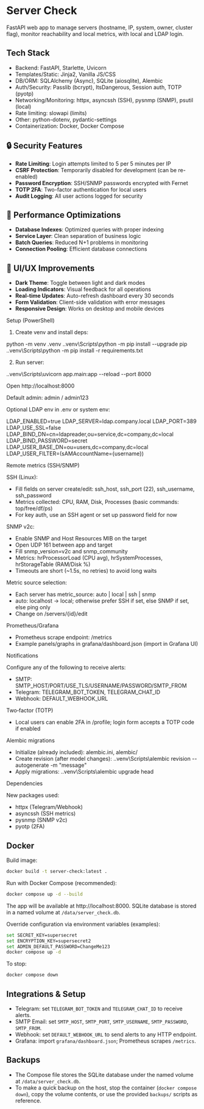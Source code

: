 # Server Check

FastAPI web app to manage servers (hostname, IP, system, owner, cluster flag), monitor reachability and local metrics, with local and LDAP login.

## Tech Stack

- Backend: FastAPI, Starlette, Uvicorn
- Templates/Static: Jinja2, Vanilla JS/CSS
- DB/ORM: SQLAlchemy (Async), SQLite (aiosqlite), Alembic
- Auth/Security: Passlib (bcrypt), ItsDangerous, Session auth, TOTP (pyotp)
- Networking/Monitoring: httpx, asyncssh (SSH), pysnmp (SNMP), psutil (local)
- Rate limiting: slowapi (limits)
- Other: python-dotenv, pydantic-settings
- Containerization: Docker, Docker Compose

## 🔒 Security Features

- **Rate Limiting**: Login attempts limited to 5 per 5 minutes per IP
- **CSRF Protection**: Temporarily disabled for development (can be re-enabled)
- **Password Encryption**: SSH/SNMP passwords encrypted with Fernet
- **TOTP 2FA**: Two-factor authentication for local users
- **Audit Logging**: All user actions logged for security

## 🚀 Performance Optimizations

- **Database Indexes**: Optimized queries with proper indexing
- **Service Layer**: Clean separation of business logic
- **Batch Queries**: Reduced N+1 problems in monitoring
- **Connection Pooling**: Efficient database connections

## 🎨 UI/UX Improvements

- **Dark Theme**: Toggle between light and dark modes
- **Loading Indicators**: Visual feedback for all operations
- **Real-time Updates**: Auto-refresh dashboard every 30 seconds
- **Form Validation**: Client-side validation with error messages
- **Responsive Design**: Works on desktop and mobile devices

Setup (PowerShell)

1) Create venv and install deps:

python -m venv .venv
.\.venv\Scripts\python -m pip install --upgrade pip
.\.venv\Scripts\python -m pip install -r requirements.txt

2) Run server:

.\.venv\Scripts\uvicorn app.main:app --reload --port 8000

Open http://localhost:8000

Default admin: admin / admin123

Optional LDAP env in .env or system env:

LDAP_ENABLED=true
LDAP_SERVER=ldap.company.local
LDAP_PORT=389
LDAP_USE_SSL=false
LDAP_BIND_DN=cn=ldapreader,ou=service,dc=company,dc=local
LDAP_BIND_PASSWORD=secret
LDAP_USER_BASE_DN=ou=users,dc=company,dc=local
LDAP_USER_FILTER=(sAMAccountName={username})

Remote metrics (SSH/SNMP)

SSH (Linux):
- Fill fields on server create/edit: ssh_host, ssh_port (22), ssh_username, ssh_password
- Metrics collected: CPU, RAM, Disk, Processes (basic commands: top/free/df/ps)
- For key auth, use an SSH agent or set up password field for now

SNMP v2c:
- Enable SNMP and Host Resources MIB on the target
- Open UDP 161 between app and target
- Fill snmp_version=v2c and snmp_community
- Metrics: hrProcessorLoad (CPU avg), hrSystemProcesses, hrStorageTable (RAM/Disk %)
- Timeouts are short (~1.5s, no retries) to avoid long waits

Metric source selection:
- Each server has metric_source: auto | local | ssh | snmp
- auto: localhost -> local; otherwise prefer SSH if set, else SNMP if set, else ping only
- Change on /servers/{id}/edit

Prometheus/Grafana

- Prometheus scrape endpoint: /metrics
- Example panels/graphs in grafana/dashboard.json (import in Grafana UI)

Notifications

Configure any of the following to receive alerts:
- SMTP: SMTP_HOST/PORT/USE_TLS/USERNAME/PASSWORD/SMTP_FROM
- Telegram: TELEGRAM_BOT_TOKEN, TELEGRAM_CHAT_ID
- Webhook: DEFAULT_WEBHOOK_URL

Two‑factor (TOTP)

- Local users can enable 2FA in /profile; login form accepts a TOTP code if enabled

Alembic migrations

- Initialize (already included): alembic.ini, alembic/
- Create revision (after model changes):
  .\.venv\Scripts\alembic revision --autogenerate -m "message"
- Apply migrations:
  .\.venv\Scripts\alembic upgrade head

Dependencies

New packages used:
- httpx (Telegram/Webhook)
- asyncssh (SSH metrics)
- pysnmp (SNMP v2c)
- pyotp (2FA)

## Docker

Build image:

```bash
docker build -t server-check:latest .
```

Run with Docker Compose (recommended):

```bash
docker compose up -d --build
```

The app will be available at http://localhost:8000. SQLite database is stored in a named volume at `/data/server_check.db`.

Override configuration via environment variables (examples):

```bash
set SECRET_KEY=supersecret
set ENCRYPTION_KEY=supersecret2
set ADMIN_DEFAULT_PASSWORD=ChangeMe123
docker compose up -d
```

To stop:

```bash
docker compose down
```

## Integrations & Setup

- Telegram: set `TELEGRAM_BOT_TOKEN` and `TELEGRAM_CHAT_ID` to receive alerts.
- SMTP Email: set `SMTP_HOST`, `SMTP_PORT`, `SMTP_USERNAME`, `SMTP_PASSWORD`, `SMTP_FROM`.
- Webhook: set `DEFAULT_WEBHOOK_URL` to send alerts to any HTTP endpoint.
- Grafana: import `grafana/dashboard.json`; Prometheus scrapes `/metrics`.

## Backups

- The Compose file stores the SQLite database under the named volume at `/data/server_check.db`.
- To make a quick backup on the host, stop the container (`docker compose down`), copy the volume contents, or use the provided `backups/` scripts as reference.

